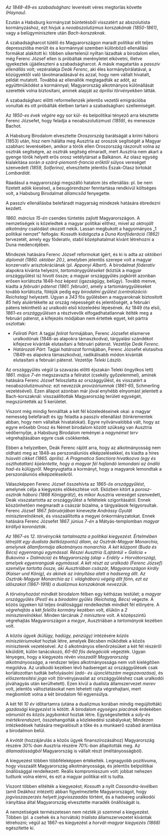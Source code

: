 *Az 1848-49-es szabadságharc* leverését véres megtorlás követte *(Haynau)*.

Ezután a Habsburg kormányzat büntetésből visszatért az abszolutista kormányzáshoz, ezt hívjuk a *neoabszolutizmus korszakának (1850-1861)*, vagy a belügyminisztere után *Bach-korszaknak*.

A szabadságharcot túlélő és Magyarországon maradt politikai elit teljes depresszióba merült és a kormánnyal szemben különböző ellenállási formákat alakított ki: többen sikertelenül nyíltan lázadtak a birodalom ellen, még Ferenc József ellen is próbáltak merényletet elkövetni, illetve igyekeztek újjáéleszteni a szabadságharcot. A másik magatartás a *passzív ellenállás* volt; vezéralakja *Deák Ferenc*, aki éles kormánybírálatával, a közügyektől való távolmaradásával és azzal, hogy nem vállalt hivatalt, példát mutatott. Továbbá az ellenállók megtagadták az adót, az együttműködést a kormánnyal; Magyarország alkotmányos különállását szerették volna biztosítani, aminek alapját az *áprilisi törvényekben* látták.

A szabadságharc előtti reformellenzék jelentős vezetői emigrációba vonultak és ott próbálták életben tartani a szabadságharc szellemiségét.

Az *1850-es évek végére* egy sor kül- és belpolitikai tényező arra késztette Ferenc Józsefet, hogy feladja a neoabszolutizmust *(1859)*, és menessze Bachot.

A Habsburg Birodalom elvesztette *Oroszország* barátságát a krími háború (1853) után, hisz nem hálálta meg Ausztria az oroszok segítségét a Magyar szabharc leverésében, amikor a török ellen Oroszország rászorult volna az osztrák segítségre, az osztrák segítség elmaradt, mert Ausztria nem akart a gyenge török helyett erős orosz vetélytársat a Balkánon. Az olasz egység kialakítása során *a szárd-piemonti-francia erőktől* súlyos vereséget szenvedett *(1859, Solferino)*, elveszítette jelentős Észak-Olasz birtokát *Lombardiát*.

Ráadásul a magyarországi megszálló hatalom (és ellenállás: pl. be nem fizetett adók kiesése), a besugórendszer fenntartása rendkívül költséges volt, a Habsburg Birodalmat *államcsőd* fenyegette.

A passzív ellenállásba belefáradt magyarság mindezek hatására ébredezni kezdett.

*1860. március 15-én* csendes tüntetés zajlott Magyarországon. A nemzetiségek is közeledtek a magyar politikai elithez, mivel az *oktrojált alkotmány* csalódást okozott nekik. Lassan megbukott a hagyományos „1 politikai nemzet” felfogás: Kossuth kidolgozta a *Duna Konföderáció (1862)* tervezetét, amely egy föderatív, stabil középhatalmat kívánt létrehozni a Duna medencéjében.

Mindezek hatására Ferenc József reformokat ígért, és ki is adta az *októberi diplomát (1860. október 20.)*, amelyben jelentős szerepe volt a magyar konzervatív arisztokráciának (pl. *Apponyi Albert*). A birodalmat *föderatív* alapokra kívánta helyezni, *tartománygyűléseket* (köztük a magyar országgyűlést is) hívott össze; a magyar országgyűlés jogkörét azonban erősen korlátozta 1848-hoz képest (igazságügy, belügy). Tovább menve, kiadta a *februári pátenst (1861. február)*, amely a tartománygyűléseket tovább korlátozta, föléjük pedig egy *birodalmi gyűlést (centralizáció: Reichstag)* helyezett. Ugyan a *343* fős gyűlésben a magyaroknak biztosított *85* hely alulértékelte az ország népességét és jelentőségét, a februári pátens tekinthető az uralkodó első közeledési lépésének. Az 1849 óta első, *1861-es országgyűlésen* a résztvevők elfogadhatatlannak ítélték meg a februári pátenst, a kifejezés módjában nem értettek egyet, két pártra oszlottak:

 - *Felirati Párt*: A tagjai *felirat* formájában, Ferenc Józsefet elismerve uralkodónak (1848-as alapokra támaszkodva), tárgyalási szándékot kifejezve kívánták elutasítani a februári pátenst. Vezetője *Deák Ferenc*.
 - *Határozati Párt*: Tagjai *határozat* formájában, Ferenc Józsefet elutasítva (1849-es alapokra támaszkodva), radikálisabb módon kívánták elutasítani a februári pátenst. Vezetője *Teleki László*.

Az országgyűlés végül (a szavazás előtti éjszakán Teleki öngyilkos lett) *1861. május 7-én* megszavazta a feliratot (csekély győzelemmel), aminek hatására Ferenc József feloszlatta az országgyűlést, és visszatért a neoabszolutizmushoz: ezt nevezzük *provizóriumnak* (*1861-65*, Schmerling vezetésével). Ezen állapot azonban már jóval enyhébb elnyomást jelentett a Bach-korszaknál: visszaállították Magyarország területi egységét, megszüntették az 5 kerületet.

Viszont még mindig fennálltak a két fél közeledéseinek okai: a magyar nemesség belefáradt és így feladta a passzív ellenállást (tönkrementek abban, hogy nem vállaltak hivatalokat). Egyre nyilvánvalóbbá vált, hogy az egyre erősebb Orosz és Német birodalom között szükség van Ausztria védőernyője, a Habsburg Birodalom reményei a *nagynémet terv* végrehajtásában egyre csak csökkentek.

Ebben a helyzetben, Deák Ferenc rájött arra, hogy az alkotmányosság nem oldható meg az 1848-as perszonáluniós elképzelésekkel, és kiadta a híres *húsvéti cikket (1865. április)*. *A Pragmatica Sanctiora hivatkozva (egy és oszthatatlan) kijelentette, hogy a magyar fél hajlandó lemondani az önálló had-és külügyről.* Megnyugtatta a kormányt, hogy a magyarok lemondtak a perszonáluniós elképzeléseikről.

Válaszképpen Ferenc József összehívta az *1865-ös országgyűlést*, amelynek célja a kiegyezés előkészítése volt. Eközben kitört a *porosz-osztrák háború (1866 Königgrätz*), és mikor Ausztria vereséget szenvedett, Deák visszatartotta az országgyűlést a feltételek szigorításától. Ennek köszönhetően megmaradt a császár bizalma, a tárgyalások felgyorsultak. Ferenc József *1867. februárjában* kinevezte *Andrássy Gyulát miniszterelnöknek*, és visszaállította a megyei önkormányzatokat. Ennek hatására Ferenc Józsefet *1867. június 7-én* a Mátyás-templomban *magyar királlyá koronázták*.

*Az 1867-es 12. törvénycikk tartalmazta a politikai kiegyezést. Értelmében létrejött egy dualista (kétközpontú) állam, az Osztrák-Magyar Monarchia, amelynek államformája alkotmányos monarchia. A két központ (Buda és Bécs) egyenrangú egymással. Részei Ausztria (Lajtántúl + Galícia + Bukovina + Dalmácia) és Magyarország (alap + Erdély + Horvátország), amelyek egyenrangúak egymással. A két részt az uralkodó (Ferenc József) személye tartotta össze, aki Ausztriában császár, Magyarországon király (Kaiser und König), és akinek az irányítása alatt a hadsereg állt. Az Osztrák-Magyar Monarchia az I. világháború végéig állt fönn, ezt az időszakot (1867-1918) a dualizmus korszakának nevezzük.*

A *törvényhozást* mindkét birodalom félben egy kétházas testület; a *magyar országgyűlés (Pest)* és a *birodalmi gyűlés (Reichstag, Bécs)* végezte. A közös ügyeken túl teljes önállósággal rendelkeztek mindkét fél előnyére. A *végrehajtás* a két *felelős kormány* kezében volt, élükön a *2 miniszterelnökkel*. Minden tárcának *2 minisztere* volt. A középszintű végrehajtás Magyarországon a *megye*, Ausztriában a *tartományok* kezében volt.

A *közös ügyek (külügy, hadügy, pénzügy)* intézésére *közös minisztériumokat* hoztak létre, amelyek Bécsben működtek a közös miniszterek vezetésével. Az ő alkotmányos ellenőrzésüket a két fél részéről kiküldött, külön tanácskozó, *60-60 fős delegációk* végezték. Ugyan lényeges, hogy a kiegyezés révén *visszaállt Magyarország alkotmányossága*, a rendszer teljes alkotmányossága nem volt kielégítően megoldva. Az uralkodó kezében lévő hadsereget az országgyűlések csak korlátozottan tudták befolyásolni *(adó- és újonclétszám megszavazása)*, és *előszentesítési joga* volt (törvényjavaslat az országgyűléshez csak uralkodói jóváhagyás után kerülhetett). Ezen kívül a dualista államszervezet *merev* volt, jelentős változtatásokat nem lehetett rajta végrehajtani, mert megbomlott volna a két birodalom fél egyensúlya.

A két fél *10 év* időtartamra (utána a dualizmus korában mindig megújították) *gazdasági kiegyezést* is kötött. A birodalom *egységes piacának* érdekében *vámuniót* és *közös jegybankot* hoztak létre. Egységesítették a *súly-és mértékrendszert*, összehangolták a közlekedési szabályokat; Mindezen intézkedések hatására megvalósult a tőke és a munkaerő szabad áramlása a birodalmon belül.

A *kvótát* (hozzájárulás a közös ügyek finanszírozásához) Magyarország részére *30%-ban* Ausztria részére *70%-ban* állapították meg. Az *államadósságból* Magyarország is vállalt részt (méltányosságból).

A kiegyezést többen többféleképpen értékelték. Legnagyobb pozitívuma, hogy visszaállt Magyarország alkotmányossága, és jelentős belpolitikai önállósággal rendelkezett. Reális kompromisszum volt: jobbat nehezen tudtunk volna elérni, és ezt a magyar politikai elit is tudta.

Viszont többen elítélték a kiegyezést; *Kossuth* a nyílt *Cassandra-levélben* (amit Deákhoz intézett) abban figyelmeztette Magyarországot, hogy *jogvisszaszerzés helyett jogvisszaadás* történt, és a hadsereg uralkodói irányítása által Magyarország elvesztette maradék önállóságát is.

A nemzetiségek természetesen nem nézték jó szemmel a kiegyezést. Többen (pl. a csehek és a horvátok) *trialista* államszervezetet kívántak létrehozni; végül az 1867-es kiegyezést a *horvát-magyar kiegyezés (1868)* egészítette ki.
